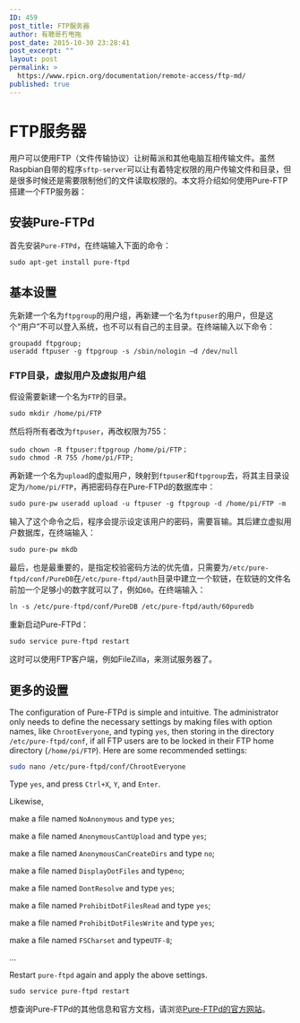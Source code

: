 ```yaml
---
ID: 459
post_title: FTP服务器
author: 有聰哥冇甩拖
post_date: 2015-10-30 23:28:41
post_excerpt: ""
layout: post
permalink: >
  https://www.rpicn.org/documentation/remote-access/ftp-md/
published: true
---
```

# FTP服务器

用户可以使用FTP（文件传输协议）让树莓派和其他电脑互相传输文件。虽然Raspbian自带的程序`sftp-server`可以让有着特定权限的用户传输文件和目录，但是很多时候还是需要限制他们的文件读取权限的。本文将介绍如何使用Pure-FTP搭建一个FTP服务器：

## 安装Pure-FTPd

首先安装`Pure-FTPd`，在终端输入下面的命令：


    sudo apt-get install pure-ftpd


## 基本设置

先新建一个名为`ftpgroup`的用户组，再新建一个名为`ftpuser`的用户，但是这个“用户”不可以登入系统，也不可以有自己的主目录。在终端输入以下命令：

    groupadd ftpgroup;
	useradd ftpuser -g ftpgroup -s /sbin/nologin –d /dev/null


### FTP目录，虚拟用户及虚拟用户组

假设需要新建一个名为`FTP`的目录。

    sudo mkdir /home/pi/FTP

然后将所有者改为`ftpuser`，再改权限为755：

    sudo chown -R ftpuser:ftpgroup /home/pi/FTP；
	sudo chmod -R 755 /home/pi/FTP;

再新建一个名为`upload`的虚拟用户，映射到`ftpuser`和`ftpgroup`去，将其主目录设定为`/home/pi/FTP`，再把密码存在Pure-FTPd的数据库中：

    sudo pure-pw useradd upload -u ftpuser -g ftpgroup -d /home/pi/FTP -m

输入了这个命令之后，程序会提示设定该用户的密码，需要盲输。其后建立虚拟用户数据库，在终端输入：

    sudo pure-pw mkdb

最后，也是最重要的，是指定校验密码方法的优先值，只需要为`/etc/pure-ftpd/conf/PureDB`在`/etc/pure-ftpd/auth`目录中建立一个软链，在软链的文件名前加一个足够小的数字就可以了，例如`60`。在终端输入：

    ln -s /etc/pure-ftpd/conf/PureDB /etc/pure-ftpd/auth/60puredb

重新启动Pure-FTPd：

    sudo service pure-ftpd restart

这时可以使用FTP客户端，例如FileZilla，来测试服务器了。

## 更多的设置

The configuration of Pure-FTPd is simple and intuitive. The administrator only needs to define the necessary settings by making files with option names, like `ChrootEveryone`, and typing `yes`, then storing in the directory `/etc/pure-ftpd/conf`, if all FTP users are to be locked in their FTP home directory (`/home/pi/FTP`). Here are some recommended settings:

```bash
sudo nano /etc/pure-ftpd/conf/ChrootEveryone
```

Type `yes`, and press ``Ctrl+X``, ``Y``, and ``Enter``.

Likewise,

make a file named `NoAnonymous` and type `yes`;

make a file named `AnonymousCantUpload` and type `yes`;

make a file named `AnonymousCanCreateDirs` and type `no`;

make a file named `DisplayDotFiles` and type`no`;

make a file named `DontResolve` and type `yes`;

make a file named `ProhibitDotFilesRead` and type `yes`;

make a file named `ProhibitDotFilesWrite` and type `yes`;

make a file named `FSCharset` and type`UTF-8`;

...

Restart `pure-ftpd` again and apply the above settings.


    sudo service pure-ftpd restart


想查询Pure-FTPd的其他信息和官方文档，请浏览<a href="http://www.pureftpd.org/project/pure-ftpd" target="_blank">Pure-FTPd的官方网站</a>。
